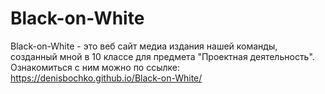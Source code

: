# Black-on-White
Black-on-White - это веб сайт медиа издания нашей команды, созданный мной в 10 классе для предмета "Проектная деятельность". </br>
Ознакомиться с ним можно по ссылке: </br>
https://denisbochko.github.io/Black-on-White/
